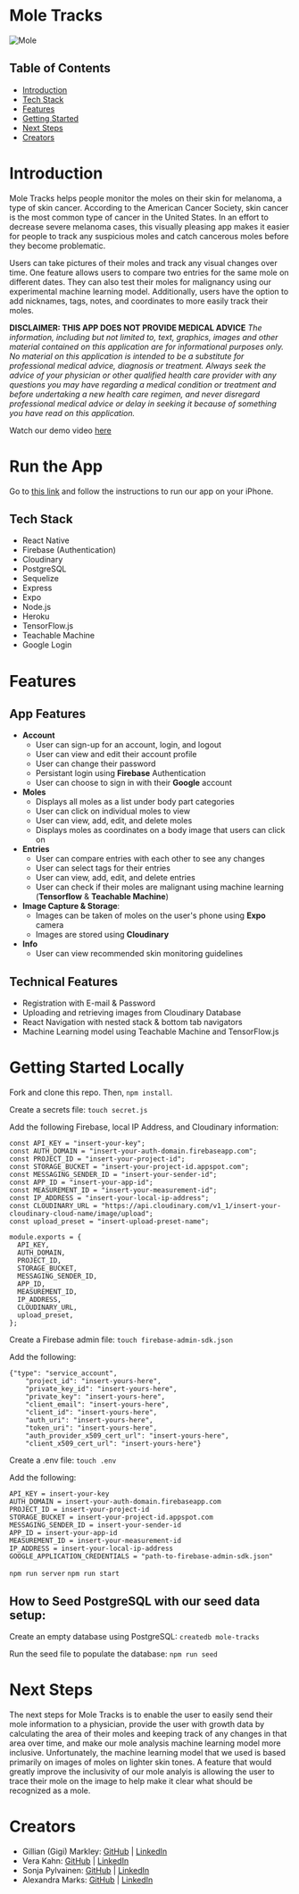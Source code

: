 # Mole Tracks

![Mole](/assets/images/face-with-mole.png)

## Table of Contents

- [Introduction](#introduction)
- [Tech Stack](#tech-stack)
- [Features](#features)
- [Getting Started](#getting-started)
- [Next Steps](#next-steps)
- [Creators](#creators)

# Introduction

Mole Tracks helps people monitor the moles on their skin for melanoma, a type of skin cancer. According to the American Cancer Society, skin cancer is the most common type of cancer in the United States. In an effort to decrease severe melanoma cases, this visually pleasing app makes it easier for people to track any suspicious moles and catch cancerous moles before they become problematic.


Users can take pictures of their moles and track any visual changes over time. One feature allows users to compare two entries for the same mole on different dates. They can also test their moles for malignancy using our experimental machine learning model. Additionally, users have the option to add nicknames, tags, notes, and coordinates to more easily track their moles.

**DISCLAIMER: THIS APP DOES NOT PROVIDE MEDICAL ADVICE**
_The information, including but not limited to, text, graphics, images and other material contained on this application are for informational purposes only. No material on this application is intended to be a substitute for professional medical advice, diagnosis or treatment. Always seek the advice of your physician or other qualified health care provider with any questions you may have regarding a medical condition or treatment and before undertaking a new health care regimen, and never disregard professional medical advice or delay in seeking it because of something you have read on this application._

Watch our demo video [here](https://www.youtube.com/watch?v=Kes7bkad9Hc&ab_channel=FullstackAcademy)

# Run the App

Go to [this link](https://mole-tracks.herokuapp.com) and follow the instructions to run our app on your iPhone.

## Tech Stack

- React Native
- Firebase (Authentication)
- Cloudinary
- PostgreSQL
- Sequelize
- Express
- Expo
- Node.js
- Heroku
- TensorFlow.js
- Teachable Machine
- Google Login

# Features

## App Features

- **Account**
  - User can sign-up for an account, login, and logout
  - User can view and edit their account profile
  - User can change their password
  - Persistant login using **Firebase** Authentication
  - User can choose to sign in with their **Google** account
- **Moles**
  - Displays all moles as a list under body part categories
  - User can click on individual moles to view
  - User can view, add, edit, and delete moles
  - Displays moles as coordinates on a body image that users can click on
- **Entries**
  - User can compare entries with each other to see any changes
  - User can select tags for their entries
  - User can view, add, edit, and delete entries
  - User can check if their moles are malignant using machine learning (**Tensorflow** & **Teachable Machine**)
- **Image Capture & Storage**:
  - Images can be taken of moles on the user's phone using **Expo** camera
  - Images are stored using **Cloudinary**
- **Info**
  - User can view recommended skin monitoring guidelines

## Technical Features

- Registration with E-mail & Password
- Uploading and retrieving images from Cloudinary Database
- React Navigation with nested stack & bottom tab navigators
- Machine Learning model using Teachable Machine and TensorFlow.js

# Getting Started Locally

Fork and clone this repo. Then, `npm install`.

Create a secrets file:
`touch secret.js`

Add the following Firebase, local IP Address, and Cloudinary information:

```
const API_KEY = "insert-your-key";
const AUTH_DOMAIN = "insert-your-auth-domain.firebaseapp.com";
const PROJECT_ID = "insert-your-project-id";
const STORAGE_BUCKET = "insert-your-project-id.appspot.com";
const MESSAGING_SENDER_ID = "insert-your-sender-id";
const APP_ID = "insert-your-app-id";
const MEASUREMENT_ID = "insert-your-measurement-id";
const IP_ADDRESS = "insert-your-local-ip-address";
const CLOUDINARY_URL = "https://api.cloudinary.com/v1_1/insert-your-cloudinary-cloud-name/image/upload";
const upload_preset = "insert-upload-preset-name";

module.exports = {
  API_KEY,
  AUTH_DOMAIN,
  PROJECT_ID,
  STORAGE_BUCKET,
  MESSAGING_SENDER_ID,
  APP_ID,
  MEASUREMENT_ID,
  IP_ADDRESS,
  CLOUDINARY_URL,
  upload_preset,
};
```

Create a Firebase admin file:
`touch firebase-admin-sdk.json`

Add the following:

```
{"type": "service_account",
    "project_id": "insert-yours-here",
    "private_key_id": "insert-yours-here",
    "private_key": "insert-yours-here",
    "client_email": "insert-yours-here",
    "client_id": "insert-yours-here",
    "auth_uri": "insert-yours-here",
    "token_uri": "insert-yours-here",
    "auth_provider_x509_cert_url": "insert-yours-here",
    "client_x509_cert_url": "insert-yours-here"}

```

Create a .env file:
`touch .env`

Add the following:

```
API_KEY = insert-your-key
AUTH_DOMAIN = insert-your-auth-domain.firebaseapp.com
PROJECT_ID = insert-your-project-id
STORAGE_BUCKET = insert-your-project-id.appspot.com
MESSAGING_SENDER_ID = insert-your-sender-id
APP_ID = insert-your-app-id
MEASUREMENT_ID = insert-your-measurement-id
IP_ADDRESS = insert-your-local-ip-address
GOOGLE_APPLICATION_CREDENTIALS = "path-to-firebase-admin-sdk.json"
```

`npm run server`
`npm run start`

## How to Seed PostgreSQL with our seed data setup:

Create an empty database using PostgreSQL:
`createdb mole-tracks`

Run the seed file to populate the database:
`npm run seed`

# Next Steps
The next steps for Mole Tracks is to enable the user to easily send their mole information to a physician, provide the user with growth data by calculating the area of their moles and keeping track of any changes in that area over time, and make our mole analysis machine learning model more inclusive. Unfortunately, the machine learning model that we used is based primarily on images of moles on lighter skin tones. A feature that would greatly improve the inclusivity of our mole analyis is allowing the user to trace their mole on the image to help make it clear what should be recognized as a mole.

# Creators

- Gillian (Gigi) Markley: [GitHub](https://github.com/gigimarkley) | [LinkedIn](https://www.linkedin.com/in/gillian-markley/)
- Vera Kahn: [GitHub](https://github.com/charmingduchess) | [LinkedIn](https://www.linkedin.com/in/vera-kahn)
- Sonja Pylvainen: [GitHub](https://github.com/maijaleena) | [LinkedIn](https://www.linkedin.com/in/sonjapyl/)
- Alexandra Marks: [GitHub](https://github.com/amarks93) | [LinkedIn](https://www.linkedin.com/in/alexandravmarks)
